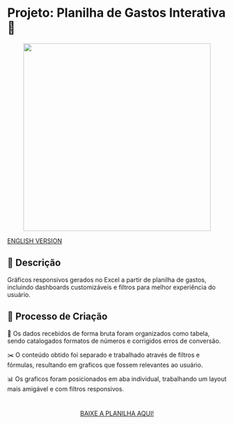 # Projeto: Planilha de Gastos Interativa 💸

<p align="center">
<img 
    src="./assets/mockup_fast_cut.jpg"
    width="430"  
/>
</p>

[ENGLISH VERSION](https://github.com/brunovalerin/expense-spreadsheet-with-interactive-dashboard/tree/en_us)


## 📒 Descrição
Gráficos responsivos gerados no Excel a partir de planilha de gastos, incluindo dashboards customizáveis e filtros para melhor experiência do usuário.


## 🧐 Processo de Criação
📁 Os dados recebidos de forma bruta foram organizados como tabela, sendo catalogados formatos de números e corrigidos erros de conversão.

✂️ O conteúdo obtido foi separado e trabalhado através de filtros e fórmulas, resultando em graficos que fossem relevantes ao usuário. 

📊 Os graficos foram posicionados em aba individual, trabalhando um layout mais amigável e com filtros responsivos.

#


<p align="center">
<a href="https://github.com/brunovalerin/ebook-fast-cut-ai/blob/main/output/FAST_CUT_ptbr.pdf" title="View PDF now"> BAIXE A PLANILHA AQUI!</a>
</p>

